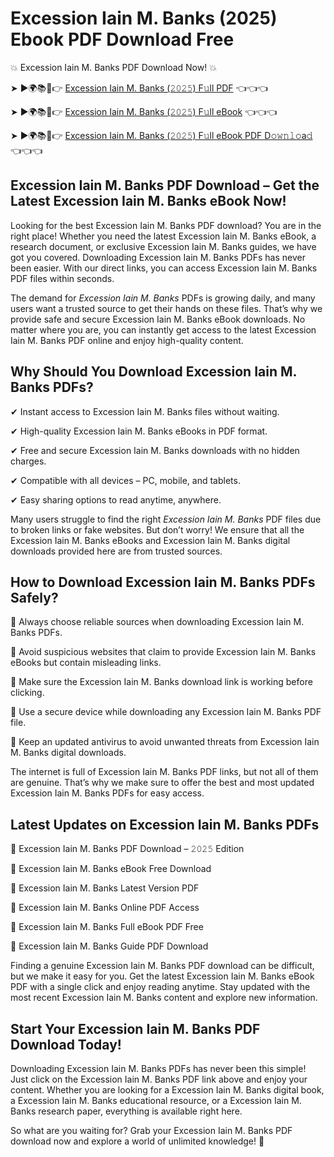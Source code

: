 # Excession Iain M. Banks (2025) Ebook PDF Download Free

💥 Excession Iain M. Banks PDF Download Now! 💥

➤ ►🌍📚📱👉 [Excession Iain M. Banks (𝟸𝟶𝟸𝟻) F𝚞ll PDF](https://getpdf.xyz/excession-iain-m.-banks) 👈👈👈


➤ ►🌍📚📱👉 [Excession Iain M. Banks (𝟸𝟶𝟸𝟻) F𝚞ll eBook](https://getpdf.xyz/excession-iain-m.-banks) 👈👈👈


➤ ►🌍📚📱👉 [Excession Iain M. Banks (𝟸𝟶𝟸𝟻) F𝚞ll eBook PDF D𝚘𝚠𝚗𝚕𝚘a𝚍](https://getpdf.xyz/excession-iain-m.-banks) 👈👈👈


## Excession Iain M. Banks PDF Download – Get the Latest Excession Iain M. Banks eBook Now!

Looking for the best Excession Iain M. Banks PDF download? You are in the right place! Whether you need the latest Excession Iain M. Banks eBook, a research document, or exclusive Excession Iain M. Banks guides, we have got you covered. Downloading Excession Iain M. Banks PDFs has never been easier. With our direct links, you can access Excession Iain M. Banks PDF files within seconds.

The demand for *Excession Iain M. Banks* PDFs is growing daily, and many users want a trusted source to get their hands on these files. That’s why we provide safe and secure Excession Iain M. Banks eBook downloads. No matter where you are, you can instantly get access to the latest Excession Iain M. Banks PDF online and enjoy high-quality content.

## Why Should You Download Excession Iain M. Banks PDFs?

✔ Instant access to Excession Iain M. Banks files without waiting.

✔ High-quality Excession Iain M. Banks eBooks in PDF format.

✔ Free and secure Excession Iain M. Banks downloads with no hidden charges.

✔ Compatible with all devices – PC, mobile, and tablets.

✔ Easy sharing options to read anytime, anywhere.

Many users struggle to find the right *Excession Iain M. Banks* PDF files due to broken links or fake websites. But don’t worry! We ensure that all the Excession Iain M. Banks eBooks and Excession Iain M. Banks digital downloads provided here are from trusted sources.

## How to Download Excession Iain M. Banks PDFs Safely?

📌 Always choose reliable sources when downloading Excession Iain M. Banks PDFs.

📌 Avoid suspicious websites that claim to provide Excession Iain M. Banks eBooks but contain misleading links.

📌 Make sure the Excession Iain M. Banks download link is working before clicking.

📌 Use a secure device while downloading any Excession Iain M. Banks PDF file.

📌 Keep an updated antivirus to avoid unwanted threats from Excession Iain M. Banks digital downloads.

The internet is full of Excession Iain M. Banks PDF links, but not all of them are genuine. That’s why we make sure to offer the best and most updated Excession Iain M. Banks PDFs for easy access.

## Latest Updates on Excession Iain M. Banks PDFs

🔹 Excession Iain M. Banks PDF Download – 𝟸𝟶𝟸𝟻 Edition

🔹 Excession Iain M. Banks eBook Free Download

🔹 Excession Iain M. Banks Latest Version PDF

🔹 Excession Iain M. Banks Online PDF Access

🔹 Excession Iain M. Banks Full eBook PDF Free

🔹 Excession Iain M. Banks Guide PDF Download

Finding a genuine Excession Iain M. Banks PDF download can be difficult, but we make it easy for you. Get the latest Excession Iain M. Banks eBook PDF with a single click and enjoy reading anytime. Stay updated with the most recent Excession Iain M. Banks content and explore new information.

## Start Your Excession Iain M. Banks PDF Download Today!

Downloading Excession Iain M. Banks PDFs has never been this simple! Just click on the Excession Iain M. Banks PDF link above and enjoy your content. Whether you are looking for a Excession Iain M. Banks digital book, a Excession Iain M. Banks educational resource, or a Excession Iain M. Banks research paper, everything is available right here.

So what are you waiting for? Grab your Excession Iain M. Banks PDF download now and explore a world of unlimited knowledge! 🚀